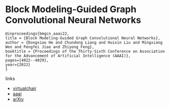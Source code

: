 # Block Modeling-Guided Graph Convolutional Neural Networks

```
@inproceedings{bmgcn_aaai22,
title = {Block Modeling-Guided Graph Convolutional Neural Networks},
author = {Dongxiao He and Chundong Liang and Huixin Liu and Mingxiang Wen and Pengfei Jiao and Zhiyong Feng},
booktitle = {Proceedings of the Thirty-Sixth Conference on Association for the Advancement of Artificial Intelligence (AAAI)},
pages={4022--4029},
year={2022}
}
```

links
- [virtualchair](https://aaai-2022.virtualchair.net/poster_aaai6006)
- [aaai](https://ojs.aaai.org/index.php/AAAI/article/view/20319)
- [arXiv](https://arxiv.org/abs/2112.13507)
